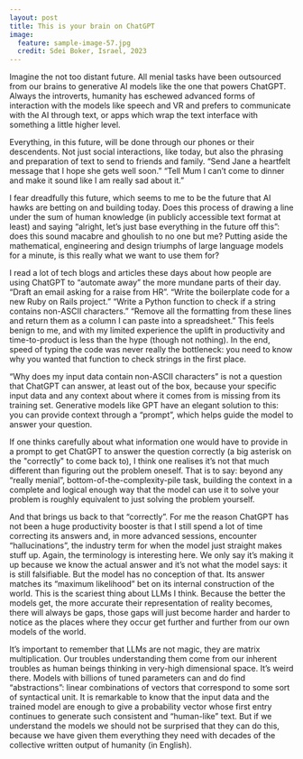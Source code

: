 ```yaml
---
layout: post
title: This is your brain on ChatGPT
image:
  feature: sample-image-57.jpg
  credit: Sdei Boker, Israel, 2023
---
```


Imagine the not too distant future. All menial tasks have been outsourced from our brains to generative AI models like the one that powers ChatGPT. Always the introverts, humanity has eschewed advanced forms of interaction with the models like speech and VR and prefers to communicate with the AI through text, or apps which wrap the text interface with something a little higher level.

Everything, in this future, will be done through our phones or their descendents. Not just social interactions, like today, but also the phrasing and preparation of text to send to friends and family. “Send Jane a heartfelt message that I hope she gets well soon.” “Tell Mum I can’t come to dinner and make it sound like I am really sad about it.”

I fear dreadfully this future, which seems to me to be the future that AI hawks are betting on and building today. Does this process of drawing a line under the sum of human knowledge (in publicly accessible text format at least) and saying “alright, let’s just base everything in the future off this”: does this sound macabre and ghoulish to no one but me? Putting aside the mathematical, engineering and design triumphs of large language models for a minute, is this really what we want to use them for?

I read a lot of tech blogs and articles these days about how people are using ChatGPT to “automate away” the more mundane parts of their day. “Draft an email asking for a raise from HR”. “Write the boilerplate code for a new Ruby on Rails project.” “Write a Python function to check if a string contains non-ASCII characters.” “Remove all the formatting from these lines and return them as a column I can paste into a spreadsheet.” This feels benign to me, and with my limited experience the uplift in productivity and time-to-product is less than the hype (though not nothing). In the end, speed of typing the code was never really the bottleneck: you need to know why you wanted that function to check strings in the first place.

“Why does my input data contain non-ASCII characters” is not a question that ChatGPT can answer, at least out of the box, because your specific input data and any context about where it comes from is missing from its training set. Generative models like GPT have an elegant solution to this: you can provide context through a “prompt”, which helps guide the model to answer your question.

If one thinks carefully about what information one would have to provide in a prompt to get ChatGPT to answer the question correctly (a big asterisk on the "correctly" to come back to), I think one realises it’s not that much different than figuring out the problem oneself. That is to say: beyond any “really menial”, bottom-of-the-complexity-pile task, building the context in a complete and logical enough way that the model can use it to solve your problem is roughly equivalent to just solving the problem yourself.

And that brings us back to that “correctly”. For me the reason ChatGPT has not been a huge productivity booster is that I still spend a lot of time correcting its answers and, in more advanced sessions, encounter “hallucinations”, the industry term for when the model just straight makes stuff up. Again, the terminology is interesting here. We only say it’s making it up because we know the actual answer and it’s not what the model says: it is still falsifiable. But the model has no conception of that. Its answer matches its “maximum likelihood” bet on its internal construction of the world. This is the scariest thing about LLMs I think. Because the better the models get, the more accurate their representation of reality becomes, there will always be gaps, those gaps will just become harder and harder to notice as the places where they occur get further and further from our own models of the world.

It’s important to remember that LLMs are not magic, they are matrix multiplication. Our troubles understanding them come from our inherent troubles as human beings thinking in very-high dimensional space. It’s weird there. Models with billions of tuned parameters can and do find “abstractions”: linear combinations of vectors that correspond to some sort of syntactical unit. It is remarkable to know that the input data and the trained model are enough to give a probability vector whose first entry continues to generate such consistent and “human-like” text. But if we understand the models we should not be surprised that they can do this, because we have given them everything they need with decades of the collective written output of humanity (in English). 
